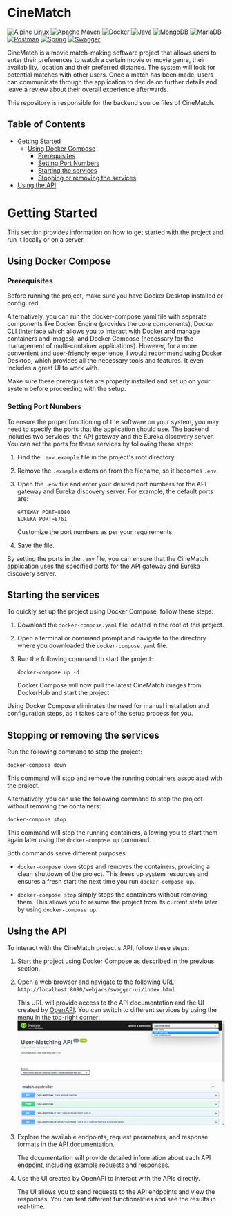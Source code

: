 # CineMatch
[![Alpine Linux](https://img.shields.io/badge/Alpine_Linux-%230D597F.svg?style=for-the-badge&logo=alpine-linux&logoColor=white)](https://www.alpinelinux.org/)
[![Apache Maven](https://img.shields.io/badge/Apache%20Maven-C71A36?style=for-the-badge&logo=Apache%20Maven&logoColor=white)](https://maven.apache.org/)
[![Docker](https://img.shields.io/badge/docker-%230db7ed.svg?style=for-the-badge&logo=docker&logoColor=white)](https://www.docker.com/)
[![Java](https://img.shields.io/badge/java-%23ED8B00.svg?style=for-the-badge&logo=java&logoColor=white)](https://java.com/)
[![MongoDB](https://img.shields.io/badge/MongoDB-%234ea94b.svg?style=for-the-badge&logo=mongodb&logoColor=white)](https://www.mongodb.com/)
[![MariaDB](https://img.shields.io/badge/MariaDB-%23003561.svg?style=for-the-badge&logo=mariadb&logoColor=white)](https://mariadb.org/)
[![Postman](https://img.shields.io/badge/Postman-FF6C37?style=for-the-badge&logo=postman&logoColor=white)](https://www.postman.com/)
[![Spring](https://img.shields.io/badge/spring-%236DB33F.svg?style=for-the-badge&logo=spring&logoColor=white)](https://spring.io/)
[![Swagger](https://img.shields.io/badge/-Swagger-%23Clojure?style=for-the-badge&logo=swagger&logoColor=white)](https://swagger.io/)

CineMatch is a movie match-making software project that allows users to enter their preferences to watch a certain movie or movie genre, their availability, location and their preferred distance. The system will look for potential matches with other users. Once a match has been made, users can communicate through the application to decide on further details and leave a review about their overall experience afterwards. 

This repository is responsible for the backend source files of CineMatch.

## Table of Contents
- [Getting Started](#getting-started)
  - [Using Docker Compose](#using-docker-compose)
    - [Prerequisites](#prerequisites)
    - [Setting Port Numbers](#setting-port-numbers)
    - [Starting the services](#starting-the-services)
    - [Stopping or removing the services](#stopping-or-removing-the-services)
- [Using the API](#using-the-api)

# Getting Started

This section provides information on how to get started with the project and run it locally or on a server.

## Using Docker Compose

### Prerequisites
Before running the project, make sure you have Docker Desktop installed or configured. 

Alternatively, you can run the docker-compose.yaml file with separate components like Docker Engine (provides the core components), Docker CLI (interface which allows you to interact with Docker and manage containers and images), and Docker Compose (necessary for the management of multi-container applications). 
However, for a more convenient and user-friendly experience, I would recommend using Docker Desktop, which provides all the necessary tools and features. It even includes a great UI to work with.

Make sure these prerequisites are properly installed and set up on your system before proceeding with the setup.

### Setting Port Numbers

To ensure the proper functioning of the software on your system, you may need to specify the ports that the application should use. The backend includes two services: the API gateway and the Eureka discovery server. You can set the ports for these services by following these steps:

1. Find the `.env.example` file in the project's root directory.

2. Remove the `.example` extension from the filename, so it becomes `.env`.

3. Open the `.env` file and enter your desired port numbers for the API gateway and Eureka discovery server. For example, the default ports are:

   ```
   GATEWAY_PORT=8080
   EUREKA_PORT=8761
   ```

   Customize the port numbers as per your requirements.

4. Save the file.

By setting the ports in the `.env` file, you can ensure that the CineMatch application uses the specified ports for the API gateway and Eureka discovery server.

## Starting the services

To quickly set up the project using Docker Compose, follow these steps:

1. Download the `docker-compose.yaml` file located in the root of this project.

2. Open a terminal or command prompt and navigate to the directory where you downloaded the `docker-compose.yaml` file.

3. Run the following command to start the project:
   ```
   docker-compose up -d
   ```

   Docker Compose will now pull the latest CineMatch images from DockerHub and start the project.

Using Docker Compose eliminates the need for manual installation and configuration steps, as it takes care of the setup process for you.

## Stopping or removing the services

Run the following command to stop the project:
   ```
   docker-compose down
   ```
   This command will stop and remove the running containers associated with the project.

   Alternatively, you can use the following command to stop the project without removing the containers:
   ```
   docker-compose stop
   ```
   This command will stop the running containers, allowing you to start them again later using the `docker-compose up` command.

Both commands serve different purposes:

- `docker-compose down` stops and removes the containers, providing a clean shutdown of the project. This frees up system resources and ensures a fresh start the next time you run `docker-compose up`.

- `docker-compose stop` simply stops the containers without removing them. This allows you to resume the project from its current state later by using `docker-compose up`.

## Using the API

To interact with the CineMatch project's API, follow these steps:

1. Start the project using Docker Compose as described in the previous section.

2. Open a web browser and navigate to the following URL: `http://localhost:8080/webjars/swagger-ui/index.html`

   This URL will provide access to the API documentation and the UI created by [OpenAPI](https://springdoc.org/).
   You can switch to different services by using the menu in the top-right corner: ![api documentation](https://github.com/mdaveijk/S3-Portfolio/blob/main/Media/api-documentation.png)

3. Explore the available endpoints, request parameters, and response formats in the API documentation.

   The documentation will provide detailed information about each API endpoint, including example requests and responses.

4. Use the UI created by OpenAPI to interact with the APIs directly.

   The UI allows you to send requests to the API endpoints and view the responses. You can test different functionalities and see the results in real-time.